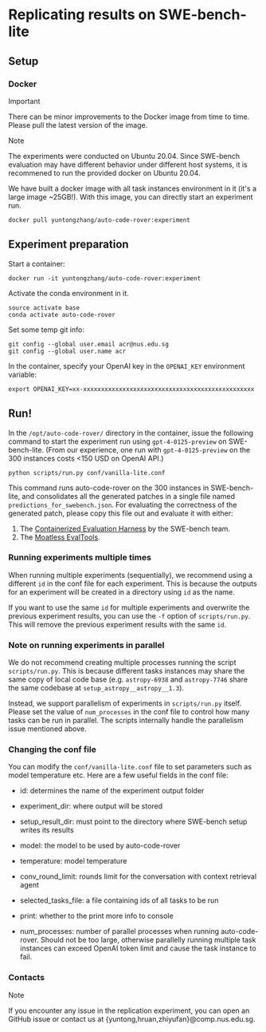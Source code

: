 # Replicating results on SWE-bench-lite

## Setup

### Docker

> [!IMPORTANT]
> There can be minor improvements to the Docker image from time to time. Please pull the latest version of the image.

> [!NOTE]
> The experiments were conducted on Ubuntu 20.04. Since SWE-bench evaluation may have different behavior
> under different host systems, it is recommened to run the provided docker on Ubuntu 20.04.

We have built a docker image with all task instances environment in it (it's a large image ~25GB!).
With this image, you can directly start an experiment run.

```
docker pull yuntongzhang/auto-code-rover:experiment
```

## Experiment preparation

Start a container:

```
docker run -it yuntongzhang/auto-code-rover:experiment
```

Activate the conda environment in it.

```
source activate base
conda activate auto-code-rover
```

Set some temp git info:

```
git config --global user.email acr@nus.edu.sg
git config --global user.name acr
```

In the container, specify your OpenAI key in the `OPENAI_KEY` environment variable:

```
export OPENAI_KEY=xx-xxxxxxxxxxxxxxxxxxxxxxxxxxxxxxxxxxxxxxxxxxxxxxxx
```

## Run!

In the `/opt/auto-code-rover/` directory in the container, issue the following command to start
the experiment run using `gpt-4-0125-preview` on SWE-bench-lite.
(From our experience, one run with `gpt-4-0125-preview` on the 300 instances costs <150 USD on OpenAI API.)

```
python scripts/run.py conf/vanilla-lite.conf
```

This command runs auto-code-rover on the 300 instances in SWE-bench-lite, and consolidates all the generated
patches in a single file named `predictions_for_swebench.json`. For evaluating the correctness of the generated
patch, please copy this file out and evaluate it with either:

1. The [Containerized Evaluation Harness](https://github.com/princeton-nlp/SWE-bench/tree/main/docs/20240627_docker) by the SWE-bench team.
2. The [Moatless EvalTools](https://github.com/aorwall/SWE-bench-docker).


### Running experiments multiple times

When running multiple experiments (sequentially), we recommend using a different `id` in the conf
file for each experiment. This is because the outputs for an experiment will be created in a directory
using `id` as the name.

If you want to use the same `id` for multiple experiments and overwrite the previous experiment results,
you can use the `-f` option of `scripts/run.py`. This will remove the previous experiment results with
the same `id`.


### Note on running experiments in parallel

We do not recommend creating multiple processes running the script `scripts/run.py`. This is because
different tasks instances may share the same copy of local code base (e.g. `astropy-6938` and
`astropy-7746` share the same codebase at `setup_astropy__astropy__1.3`).

Instead, we support parallelism of experiments in `scripts/run.py` itself. Please set the value
of `num_processes` in the conf file to control how many tasks can be run in parallel. The scripts
internally handle the parallelism issue mentioned above.


### Changing the conf file

You can modify the `conf/vanilla-lite.conf` file to set parameters such as model temperature etc.
Here are a few useful fields in the conf file:

- id: determines the name of the experiment output folder
- experiment_dir: where output will be stored
- setup_result_dir: must point to the directory where SWE-bench setup writes its results

- model: the model to be used by auto-code-rover
- temperature: model temperature
- conv_round_limit: rounds limit for the conversation with context retrieval agent
- selected_tasks_file: a file containing ids of all tasks to be run
- print: whether to the print more info to console
- num_processes: number of parallel processes when running auto-code-rover. Should not be too large, otherwise parallelly running multiple task instances can exceed OpenAI token limit and cause the task instance to fail.

### Contacts

> [!NOTE]
> If you encounter any issue in the replication experiment, you can open an GitHub issue or contact us at {yuntong,hruan,zhiyufan}@comp.nus.edu.sg.
